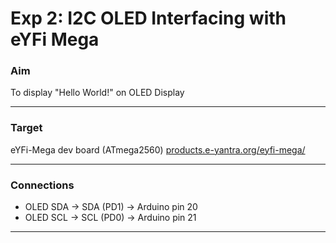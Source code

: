 # Exp 2: I2C OLED Interfacing with eYFi Mega

### Aim

To display "Hello World!" on OLED Display

---

### Target

eYFi-Mega dev board (ATmega2560) [products.e-yantra.org/eyfi-mega/](products.e-yantra.org/eyfi-mega/)

---

### Connections

- OLED SDA     -> SDA (PD1)  -> Arduino pin 20
- OLED SCL     -> SCL (PD0)  -> Arduino pin 21

---
